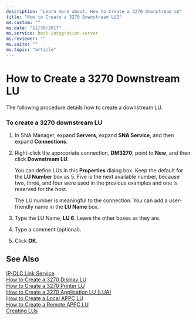```yaml
---
description: "Learn more about: How to Create a 3270 Downstream LU"
title: "How to Create a 3270 Downstream LU2"
ms.custom: ""
ms.date: "11/30/2017"
ms.service: host-integration-server
ms.reviewer: ""
ms.suite: ""
ms.topic: "article"
---
```

# How to Create a 3270 Downstream LU
The following procedure details how to create a downstream LU.  
  
### To create a 3270 downstream LU  
  
1.  In SNA Manager, expand **Servers**, expand **SNA Service**, and then expand **Connections**.  
  
2.  Right-click the appropriate connection, **DM3270**, point to **New**, and then click **Downstream LU**.  
  
     You can define LUs in this **Properties** dialog box. Keep the default for the **LU Number** box as 5. Five is the next available number, because two, three, and four were used in the previous examples and one is reserved for the host.  
  
     The LU number is meaningful to the connection. You can add a user-friendly name in the **LU Name** box.  
  
3.  Type the LU Name, **LU 6**. Leave the other boxes as they are.  
  
4.  Type a comment (optional).  
  
5.  Click **OK**.  
  
## See Also  
 [IP-DLC Link Service](./ip-dlc-link-service2.md)   
 [How to Create a 3270 Display LU](../core/how-to-create-a-3270-display-lu1.md)   
 [How to Create a 3270 Printer LU](../core/how-to-create-a-3270-printer-lu1.md)   
 [How to Create a 3270 Application LU (LUA)](../core/how-to-create-a-3270-application-lu-lua-2.md)   
 [How to Create a Local APPC LU](../core/how-to-create-a-local-appc-lu1.md)   
 [How to Create a Remote APPC LU](../core/how-to-create-a-remote-appc-lu2.md)   
 [Creating LUs](../core/creating-lus2.md)

